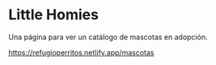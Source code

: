 # Little Homies
Una página para ver un catálogo de mascotas en adopción.

https://refugioperritos.netlify.app/mascotas

